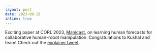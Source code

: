 ```yaml
---
layout: post
date: 2023-09-15
inline: true
---
```


Exciting paper at CORL 2023, [Manicast](https://portal-cornell.github.io/demo2code-webpage/), on learning human forecasts for collaborative human-robot manipulation. Congratulations to Kushal and team! Check out the [explainer tweet](https://x.com/sanjibac/status/1721947004127904175?s=20).